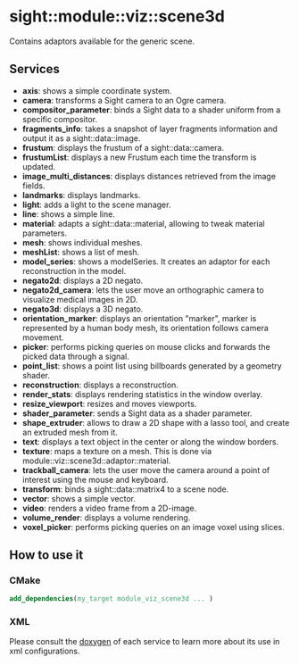 # sight::module::viz::scene3d

Contains adaptors available for the generic scene.

## Services

- **axis**: shows a simple coordinate system.
- **camera**: transforms a Sight camera to an Ogre camera.
- **compositor_parameter**: binds a Sight data to a shader uniform from a specific compositor.
- **fragments_info**: takes a snapshot of layer fragments information and output it as a sight::data::image.
- **frustum**: displays the frustum of a sight::data::camera.
- **frustumList**: displays a new Frustum each time the transform is updated.
- **image_multi_distances**: displays distances retrieved from the image fields.
- **landmarks**: displays landmarks.
- **light**: adds a light to the scene manager.
- **line**: shows a simple line.
- **material**: adapts a sight::data::material, allowing to tweak material parameters.
- **mesh**: shows individual meshes.
- **meshList**: shows a list of mesh.
- **model_series**: shows a modelSeries. It creates an adaptor for each reconstruction in the model.
- **negato2d**: displays a 2D negato.
- **negato2d_camera**: lets the user move an orthographic camera to visualize medical images in 2D.
- **negato3d**: displays a 3D negato.
- **orientation_marker**: displays an orientation "marker", marker is represented by a human body mesh, its orientation follows camera movement.
- **picker**: performs picking queries on mouse clicks and forwards the picked data through a signal.
- **point_list**: shows a point list using billboards generated by a geometry shader.
- **reconstruction**: displays a reconstruction.
- **render_stats**: displays rendering statistics in the window overlay.
- **resize_viewport**: resizes and moves viewports.
- **shader_parameter**: sends a Sight data as a shader parameter.
- **shape_extruder**: allows to draw a 2D shape with a lasso tool, and create an extruded mesh from it.
- **text**: displays a text object in the center or along the window borders.
- **texture**: maps a texture on a mesh. This is done via module::viz::scene3d::adaptor::material.
- **trackball_camera**: lets the user move the camera around a point of interest using the mouse and keyboard.
- **transform**: binds a sight::data::matrix4 to a scene node.
- **vector**: shows a simple vector.
- **video**: renders a video frame from a 2D-image.
- **volume_render**: displays a volume rendering.
- **voxel_picker**: performs picking queries on an image voxel using slices.

## How to use it

### CMake

```cmake
add_dependencies(my_target module_viz_scene3d ... )
```

### XML

Please consult the [doxygen](https://sight.pages.ircad.fr/sight) of each service to learn more about its use in xml configurations.
